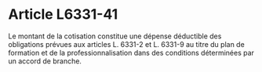 # Article L6331-41

Le montant de la cotisation constitue une dépense déductible des obligations prévues aux articles L. 6331-2 et L. 6331-9 au titre du plan de formation et de la professionnalisation dans des conditions déterminées par un accord de branche.
